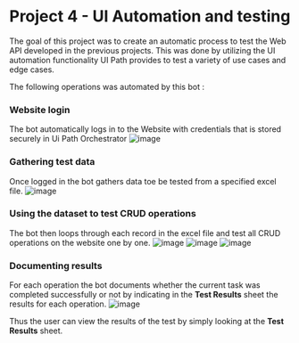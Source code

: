 # Project 4 - UI Automation and testing 

The goal of this project was to create an automatic process to test the Web API developed in the previous projects. This was done by utilizing the UI automation functionality UI Path provides to test a variety of use cases and edge cases.

The following operations was automated by this bot : 

### Website login 
The bot automatically logs in to the Website with credentials that is stored securely in Ui Path Orchestrator
![image](https://user-images.githubusercontent.com/46093495/198237633-325e2984-eb36-4eeb-b00d-790a4d66beb3.png)

### Gathering test data
Once logged in the bot gathers data toe be tested from a specified excel file. 
![image](https://user-images.githubusercontent.com/46093495/198237963-8dd92d28-1735-4e8d-b203-0b53b602567c.png)

### Using the dataset to test CRUD operations
The bot then loops through each record in the excel file and test all CRUD operations on the website one by one.
![image](https://user-images.githubusercontent.com/46093495/198238674-04f12641-2551-4b2d-91ea-415b13bc78ae.png)
![image](https://user-images.githubusercontent.com/46093495/198238721-cd6b163c-cf48-4950-b4c2-6211284baa30.png)
![image](https://user-images.githubusercontent.com/46093495/198238759-348849f1-1dfc-4e6c-9afe-934d5a979aca.png)

### Documenting results 
For each operation the bot documents whether the current task was completed successfully or not by indicating in the **Test Results** sheet the results for each operation. 
![image](https://user-images.githubusercontent.com/46093495/198239258-c7968e4c-0f1a-4620-89e1-2044b4ffce78.png)

Thus the user can view the results of the test by simply looking at the **Test Results** sheet. 




